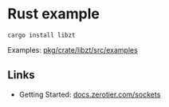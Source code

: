 # Rust example

```
cargo install libzt
```

Examples: [pkg/crate/libzt/src/examples](pkg/crate/libzt/src/examples)

## Links

 - Getting Started: [docs.zerotier.com/sockets](https://docs.zerotier.com/sockets/tutorial.html)
